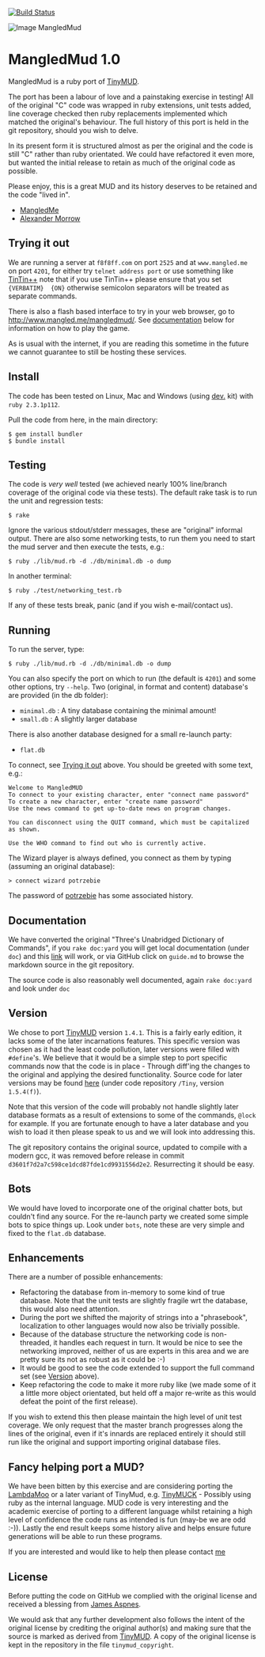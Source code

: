 [![Build Status](https://travis-ci.org/mangled/MangledMud.svg?branch=master)](https://travis-ci.org/mangled/MangledMud)

![Image MangledMud](./mud.png)

MangledMud 1.0
==============

MangledMud is a ruby port of [TinyMUD](https://en.wikipedia.org/wiki/TinyMUD).

The port has been a labour of love and a painstaking exercise in testing! All of the original "C" code was wrapped in ruby extensions,
unit tests added, line coverage checked then ruby replacements implemented which matched the original's behaviour.
The full history of this port is held in the git repository, should you wish to delve.

In its present form it is structured almost as per the original and the code is still "C" rather than ruby orientated. We
could have refactored it even more, but wanted the initial release to retain as much of the original code as possible.

Please enjoy, this is a great MUD and its history deserves to be retained and the code "lived in".

- [MangledMe](http://www.google.com/recaptcha/mailhide/d?k=01vdgNNADQlgrqj5lMuKLpag==&c=dLzYSFd6PdPBc5paL9eJKJ62wOQODVZwCaNzqvMcxyI=)
- [Alexander Morrow](http://www.google.com/recaptcha/mailhide/d?k=01n0PN-HG6h4hK6mVdmLzv9w==&c=kkuhcc5Ozzpy45FXpOqvJQ)

<a id="TryingItOut"/>Trying it out
-------------

We are running a server at `f8f8ff.com` on port `2525` and at `www.mangled.me` on port `4201`, for either try `telnet address port` or use something like [TinTin++](http://tintin.sourceforge.net/index.php) note that if you use TinTin++ please ensure that you set `{VERBATIM}  {ON}` otherwise semicolon separators will be treated as separate commands.

There is also a flash based interface to try in your web browser, go to http://www.mangled.me/mangledmud/. See [documentation](#Documentation) below for information on how to play the game.

As is usual with the internet, if you are reading this sometime in the future we cannot guarantee to still be hosting these services.

Install
-------

The code has been tested on Linux, Mac and Windows (using [dev.](https://github.com/oneclick/rubyinstaller/wiki/Development-Kit) kit) with `ruby 2.3.1p112`.

Pull the code from here, in the main directory:

    $ gem install bundler
    $ bundle install

Testing
-------

The code is *very well* tested (we achieved nearly 100% line/branch coverage of the original code via these tests).
The default rake task is to run the unit and regression tests:

    $ rake

Ignore the various stdout/stderr messages, these are "original" informal output. There are also some networking tests, to run them you need to
start the mud server and then execute the tests, e.g.:

    $ ruby ./lib/mud.rb -d ./db/minimal.db -o dump

In another terminal:

    $ ruby ./test/networking_test.rb

If any of these tests break, panic (and if you wish e-mail/contact us).

Running
-------

To run the server, type:

    $ ruby ./lib/mud.rb -d ./db/minimal.db -o dump

You can also specify the port on which to run (the default is `4201`) and some other options, try `--help`. Two (original, in format and content) database's are provided (in the db folder):

* `minimal.db` : A tiny database containing the minimal amount!
* `small.db` : A slightly larger database

There is also another database designed for a small re-launch party:

* `flat.db`

To connect, see [Trying it out](#TryingItOut) above. You should be greeted with some text, e.g.:

    Welcome to MangledMUD
    To connect to your existing character, enter "connect name password"
    To create a new character, enter "create name password"
    Use the news command to get up-to-date news on program changes.

    You can disconnect using the QUIT command, which must be capitalized as shown.

    Use the WHO command to find out who is currently active.

The Wizard player is always defined, you connect as them by typing (assuming an original database):

    > connect wizard potrzebie

The password of [potrzebie](https://en.wikipedia.org/wiki/Potrzebie) has some associated history.

<a id="Documentation"/>Documentation
-----------------------

We have converted the original "Three's Unabridged Dictionary of Commands", if you `rake doc:yard` you will get local documentation (under `doc`) and this [link](./file.guide.html) will work, or via GitHub click on `guide.md` to browse the markdown source in the git repository.

The source code is also reasonably well documented, again `rake doc:yard` and look under `doc`

<a id="Version"/>Version
-------

We chose to port [TinyMUD](https://en.wikipedia.org/wiki/TinyMUD) version `1.4.1`. This is a fairly early edition, it lacks some of the later incarnations
features. This specific version was chosen as it had the least code pollution, later versions were filled with `#define`'s. We believe
that it would be a simple step to port specific commands now that the code is in place - Through diff'ing the changes to the original and applying
the desired functionality. Source code for later versions may be found [here](http://www.mudbytes.net/) (under code repository `/Tiny`, version `1.5.4(f)`).

Note that this version of the code will probably not handle slightly later database formats as a result of extensions to some of the commands, `@lock` for example.
If you are fortunate enough to have a later database and you wish to load it then please speak to us and we will look into addressing this.

The git repository contains the original source, updated to compile with a modern gcc, it was removed before release in commit `d3601f7d2a7c598ce1dcd87fde1cd9931556d2e2`. Resurrecting it should be easy.

Bots
----

We would have loved to incorporate one of the original chatter bots, but couldn't find any source. For the re-launch party we created some simple bots to spice things up. Look under `bots`, note these are very simple and fixed to the `flat.db` database.

Enhancements
------------

There are a number of possible enhancements:

* Refactoring the database from in-memory to some kind of true database. Note that the unit tests are slightly fragile wrt the database, this would also need attention.
* During the port we shifted the majority of strings into a "phrasebook", localization to other languages would now also be trivially possible.
* Because of the database structure the networking code is non-threaded, it handles each request in turn. It would be nice to see the networking improved,
neither of us are experts in this area and we are pretty sure its not as robust as it could be :-)
* It would be good to see the code extended to support the full command set (see [Version](#Version) above).
* Keep refactoring the code to make it more ruby like (we made some of it a little more object orientated, but held off a major re-write as this would defeat the point of the first release).

If you wish to extend this then please maintain the high level of unit test coverage. We only request that the master branch progresses along the lines
of the original, even if it's innards are replaced entirely it should still run like the original and support importing original database files.

Fancy helping port a MUD?
-------------------------

We have been bitten by this exercise and are considering porting the [LambdaMoo](https://en.wikipedia.org/wiki/LambdaMOO) or a later variant of TinyMud,
e.g. [TinyMUCK](https://en.wikipedia.org/wiki/TinyMUCK) - Possibly using ruby as the internal language. MUD code is very interesting and the academic
exercise of porting to a different language whilst retaining a high level of confidence the code runs as intended is fun (may-be we are odd :-)). Lastly
the end result keeps some history alive and helps ensure future generations will be able to run these programs.

If you are interested and would like to help then please contact [me](http://www.google.com/recaptcha/mailhide/d?k=01vdgNNADQlgrqj5lMuKLpag==&c=dLzYSFd6PdPBc5paL9eJKJ62wOQODVZwCaNzqvMcxyI=)

License
-------

Before putting the code on GitHub we complied with the original license and received a blessing from [James Aspnes](https://en.wikipedia.org/wiki/James_Aspnes).

We would ask that any further development also follows the intent of the original license by crediting the original author(s) and making sure that the source is marked as derived from [TinyMUD](https://en.wikipedia.org/wiki/TinyMUD). A copy of the original license is kept in the repository in the file `tinymud_copyright`.
